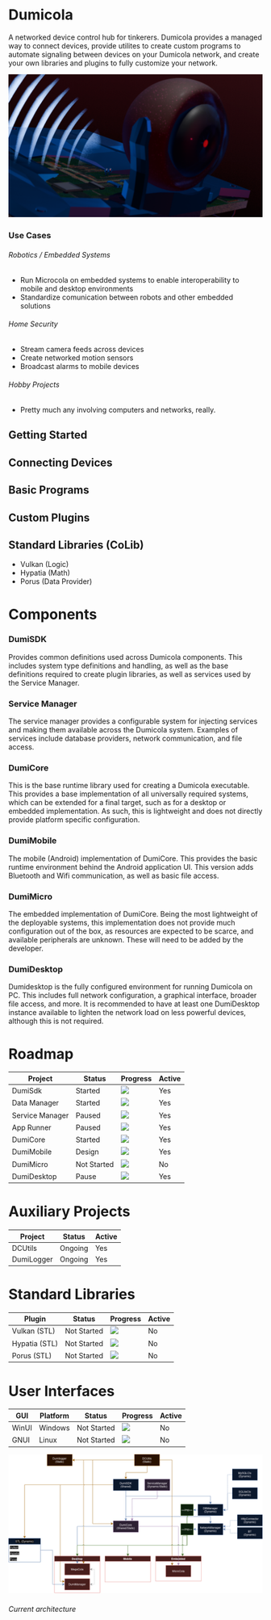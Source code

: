 # Dumicola
A networked device control hub for tinkerers. Dumicola provides a managed way to connect devices, provide utilites to create custom programs to automate signaling between devices on your Dumicola network, and create your own libraries and plugins to fully customize your network.

![](./plogo1.png)

### Use Cases
###### Robotics / Embedded Systems
* Run Microcola on embedded systems to enable interoperability to mobile and desktop environments
* Standardize comunication between robots and other embedded solutions 
###### Home Security
* Stream camera feeds across devices
* Create networked motion sensors
* Broadcast alarms to mobile devices
###### Hobby Projects
* Pretty much any involving computers and networks, really.

## Getting Started

## Connecting Devices

## Basic Programs

## Custom Plugins

## Standard Libraries (CoLib)
* Vulkan (Logic)
* Hypatia (Math)
* Porus (Data Provider)

# Components
### DumiSDK
Provides common definitions used across Dumicola components. This includes system type definitions and handling, as well as the base definitions required to create plugin libraries, as well as services used by the Service Manager.

### Service Manager
The service manager provides a configurable system for injecting services and making them available across the Dumicola system. Examples of services include database providers, network communication, and file access.

### DumiCore
This is the base runtime library used for creating a Dumicola executable. This provides a base implementation of all universally required systems, which can be extended for a final target, such as for a desktop or embedded implementation. As such, this is lightweight and does not directly provide platform specific configuration.

### DumiMobile
The mobile (Android) implementation of DumiCore. This provides the basic runtime environment behind the Android application UI. This version adds Bluetooth and Wifi communication, as well as basic file access.

### DumiMicro
The embedded implementation of DumiCore. Being the most lightweight of the deployable systems, this implementation does not provide much configuration out of the box, as resources are expected to be scarce, and available peripherals are unknown. These will need to be added by the developer.

### DumiDesktop
Dumidesktop is the fully configured environment for running Dumicola on PC. This includes full network configuration, a graphical interface, broader file access, and more. It is recommended to have at least one DumiDesktop instance available to lighten the network load on less powerful devices, although this is not required.

# Roadmap

Project | Status | Progress | Active
--------|--------|----------|-------
| DumiSdk | Started | ![](https://geps.dev/progress/22/) | Yes 
| Data Manager | Started | ![](https://geps.dev/progress/20/) | Yes 
| Service Manager | Paused | ![](https://geps.dev/progress/3/) | Yes 
| App Runner | Paused | ![](https://geps.dev/progress/0/) | Yes 
| DumiCore | Started | ![](https://geps.dev/progress/5/) | Yes 
| DumiMobile | Design | ![](https://geps.dev/progress/0/) | Yes 
| DumiMicro | Not Started | ![](https://geps.dev/progress/0/) | No 
| DumiDesktop | Pause | ![](https://geps.dev/progress/2/) | Yes 

# Auxiliary Projects
Project | Status  | Active
--------|--------|-------
| DCUtils | Ongoing | Yes
| DumiLogger | Ongoing | Yes

# Standard Libraries
Plugin | Status | Progress | Active
------ | ------ | -------- | ------
| Vulkan (STL) | Not Started | ![](https://geps.dev/progress/0/) | No 
| Hypatia (STL) | Not Started | ![](https://geps.dev/progress/0/) | No 
| Porus (STL) | Not Started | ![](https://geps.dev/progress/0/) | No 

# User Interfaces
GUI | Platform | Status | Progress | Active
--- | -------- | ------ | -------- | ------
| WinUI | Windows | Not Started | ![](https://geps.dev/progress/0/) | No
| GNUI | Linux | Not Started | ![](https://geps.dev/progress/0/) | No

![](./overview_arch_tp.png)
###### Current architecture